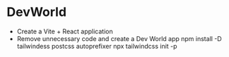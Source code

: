 # DevWorld

- Create a Vite + React application
- Remove unnecessary code and create a Dev World app
  npm install -D tailwindess postcss autoprefixer
  npx tailwindcss init -p
